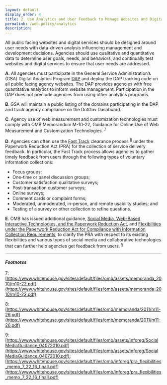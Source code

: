 ```yaml
---
layout: default
display_order: 4
title: 2. Use Analytics and User Feedback to Manage Websites and Digital Services 
permalink: /web-policy/analytics
description:
---
```


All public facing websites and digital services should be designed around user needs with data-driven analysis influencing management and development decisions. Agencies should use qualitative and quantitative data to determine user goals, needs, and behaviors, and continually test websites and digital services to ensure that user needs are addressed. 

   **A**. All agencies must participate in the General Service Administration’s (GSA) Digital Analytics Program [DAP](https://www.digitalgov.gov/services/dap/) and deploy the DAP tracking code on all public facing agency websites. The DAP provides agencies with free quantitative analytics to inform website management. Participation in the DAP does not preclude agencies from using other analytics programs. 

  **B**. GSA will maintain a public listing of the domains participating in the DAP and track agency compliance on the DotGov Dashboard. 

  **C**. Agency use of web measurement and customization technologies must comply with OMB Memorandum M-10-22, Guidance for Online Use of Web Measurement and Customization Technologies. <sup>[7](#myfootnote7)</sup>    

  **D**. Agencies can often use the [Fast Track](https://www.whitehouse.gov/sites/default/files/omb/memoranda/2011/m11-26.pdf) clearance process <sup>[8](#myfootnote8)</sup> under the Paperwork Reduction Act (PRA) for the collection of service delivery feedback.  In particular, the Fast Track process allows agencies to gather timely feedback from users through the following types of voluntary information collections:
* Focus groups; 
* One-time or panel discussion groups;
* Customer satisfaction qualitative surveys;
* Post-transaction customer surveys;
* Online surveys;
* Comment cards or complaint forms;
* Moderated, unmoderated, in-person, and remote usability studies; and
* Testing of a survey or other collection to refine questions. 

**E**. OMB has issued additional guidance, [Social Media, Web-Based Interactive Technologies, and the Paperwork Reduction Act](https://www.whitehouse.gov/sites/default/files/omb/assets/inforeg/SocialMediaGuidance_04072010.pdf), and [Flexibilities under the Paperwork Reduction Act for Compliance with Information Collection Requirements](https://www.whitehouse.gov/sites/default/files/omb/inforeg/pra_flexibilities_memo_7_22_16_finalI.pdf), to clarify the PRA with respect to its existing flexibilities and various types of social media and collaborative technologies that can further help agencies get feedback from users. <sup>[9](#myfootnote9)</sup>    

***

#### *Footnotes*

<a name="myfootnote1">7</a>:[https://www.whitehouse.gov/sites/default/files/omb/assets/memoranda_2010/m10-22.pdf](https://www.whitehouse.gov/sites/default/files/omb/assets/memoranda_2010/m10-22.pdf) 

<a name="myfootnote1">8</a>:[https://www.whitehouse.gov/sites/default/files/omb/memoranda/2011/m11-26.pdf](https://www.whitehouse.gov/sites/default/files/omb/memoranda/2011/m11-26.pdf) 

<a name="myfootnote1">9</a>:[https://www.whitehouse.gov/sites/default/files/omb/assets/inforeg/SocialMediaGuidance_04072010.pdf](https://www.whitehouse.gov/sites/default/files/omb/assets/inforeg/SocialMediaGuidance_04072010.pdf);  [https://www.whitehouse.gov/sites/default/files/omb/inforeg/pra_flexibilities_memo_7_22_16_finalI.pdf](https://www.whitehouse.gov/sites/default/files/omb/inforeg/pra_flexibilities_memo_7_22_16_finalI.pdf)
